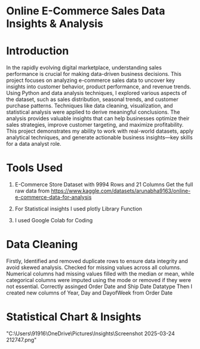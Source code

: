 # Online  E-Commerce Sales Data Insights & Analysis

 # Introduction

 In the rapidly evolving digital marketplace, understanding sales performance is crucial for making data-driven business decisions. This project focuses on analyzing e-commerce sales data to uncover key insights into customer behavior, product performance, and revenue trends.
Using Python and data analysis techniques, I explored various aspects of the dataset, such as sales distribution, seasonal trends, and customer purchase patterns. Techniques like data cleaning, visualization, and statistical analysis were applied to derive meaningful conclusions. The analysis provides valuable insights that can help businesses optimize their sales strategies, improve customer targeting, and maximize profitability.
This project demonstrates my ability to work with real-world datasets, apply analytical techniques, and generate actionable business insights—key skills for a data analyst role.

# Tools Used

1. E-Commerce Store Dataset  with 9994 Rows and 21 Columns
  Get the full raw data from https://www.kaggle.com/datasets/arunabha9163/online-e-commerce-data-for-analysis
 
2. For Statistical insights I used  plotly Library Function
3. I used Google Colab for Coding 

# Data Cleaning

Firstly, Identified and removed duplicate rows to ensure data integrity and avoid skewed analysis.
Checked for missing values across all columns. Numerical columns had missing values filled with the median or mean, while categorical columns were imputed using the mode or removed if they were not essential.
Correctly assinged Order Date and Ship Date  Datatype
Then I created new columns of Year, Day and DayofWeek from Order Date

 # Statistical Chart & Insights 

"C:\Users\91916\OneDrive\Pictures\Insights\Screenshot 2025-03-24 212747.png"




